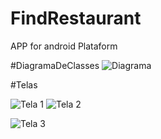 # FindRestaurant
APP for android Plataform

#DiagramaDeClasses
![Diagrama](https://github.com/Cesargardellim/FindRestaurant/Images/DiagramaDeClasses.jpg)

#Telas

![Tela 1](https://github.com/Cesargardellim/FindRestaurant/Images/1.jpg)
![Tela 2](https://github.com/Cesargardellim/FindRestaurant/Images/2.jpg)

![Tela 3](https://github.com/Cesargardellim/FindRestaurant/Images/3.jpg)